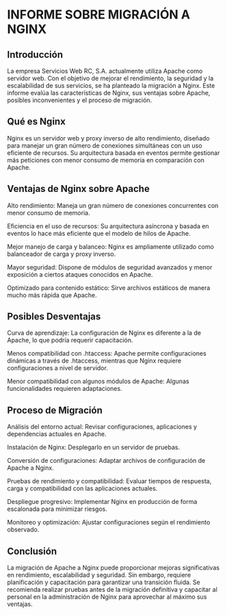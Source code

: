 # INFORME SOBRE MIGRACIÓN A NGINX

## Introducción
La empresa Servicios Web RC, S.A. actualmente utiliza Apache como servidor web. Con el objetivo de mejorar el rendimiento, la seguridad y la escalabilidad de sus servicios, se ha planteado la migración a Nginx. Este informe evalúa las características de Nginx, sus ventajas sobre Apache, posibles inconvenientes y el proceso de migración.

## Qué es Nginx
Nginx es un servidor web y proxy inverso de alto rendimiento, diseñado para manejar un gran número de conexiones simultáneas con un uso eficiente de recursos. Su arquitectura basada en eventos permite gestionar más peticiones con menor consumo de memoria en comparación con Apache.

## Ventajas de Nginx sobre Apache

Alto rendimiento: Maneja un gran número de conexiones concurrentes con menor consumo de memoria.

Eficiencia en el uso de recursos: Su arquitectura asíncrona y basada en eventos lo hace más eficiente que el modelo de hilos de Apache.

Mejor manejo de carga y balanceo: Nginx es ampliamente utilizado como balanceador de carga y proxy inverso.

Mayor seguridad: Dispone de módulos de seguridad avanzados y menor exposición a ciertos ataques conocidos en Apache.

Optimizado para contenido estático: Sirve archivos estáticos de manera mucho más rápida que Apache.

## Posibles Desventajas

Curva de aprendizaje: La configuración de Nginx es diferente a la de Apache, lo que podría requerir capacitación.

Menos compatibilidad con .htaccess: Apache permite configuraciones dinámicas a través de .htaccess, mientras que Nginx requiere configuraciones a nivel de servidor.

Menor compatibilidad con algunos módulos de Apache: Algunas funcionalidades requieren adaptaciones.

## Proceso de Migración

Análisis del entorno actual: Revisar configuraciones, aplicaciones y dependencias actuales en Apache.

Instalación de Nginx: Desplegarlo en un servidor de pruebas.

Conversión de configuraciones: Adaptar archivos de configuración de Apache a Nginx.

Pruebas de rendimiento y compatibilidad: Evaluar tiempos de respuesta, carga y compatibilidad con las aplicaciones actuales.

Despliegue progresivo: Implementar Nginx en producción de forma escalonada para minimizar riesgos.

Monitoreo y optimización: Ajustar configuraciones según el rendimiento observado.

## Conclusión
La migración de Apache a Nginx puede proporcionar mejoras significativas en rendimiento, escalabilidad y seguridad. Sin embargo, requiere planificación y capacitación para garantizar una transición fluida. Se recomienda realizar pruebas antes de la migración definitiva y capacitar al personal en la administración de Nginx para aprovechar al máximo sus ventajas.

